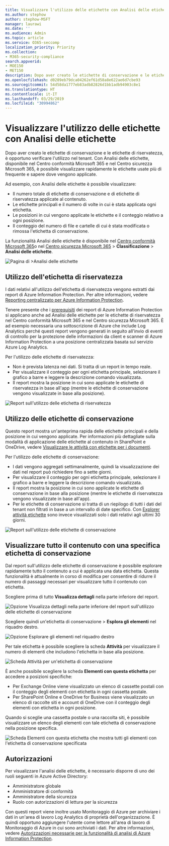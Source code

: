 ```yaml
---
title: Visualizzare l'utilizzo delle etichette con Analisi delle etichette
ms.author: stephow
author: stephow-MSFT
manager: laurawi
ms.date: ''
ms.audience: Admin
ms.topic: article
ms.service: O365-seccomp
localization_priority: Priority
ms.collection:
- M365-security-compliance
search.appverid:
- MOE150
- MET150
description: Dopo aver creato le etichette di conservazione e le etichette di riservatezza, è opportuno verificare l'utilizzo nel tenant. Con Analisi delle etichette, disponibile nel Centro conformità Microsoft 365 e nel Centro sicurezza Microsoft 365, è possibile visualizzare rapidamente le etichette usate più di frequente e sapere dove vengono applicate.
ms.openlocfilehash: d0289eb79dca04262ef61d58a8e622ae6d7cbe93
ms.sourcegitcommit: 54d58da1777eb83adb82826d1bb1adb94903c8e1
ms.translationtype: HT
ms.contentlocale: it-IT
ms.lasthandoff: 03/29/2019
ms.locfileid: "30994862"
---
```

# <a name="view-label-usage-with-label-analytics"></a>Visualizzare l'utilizzo delle etichette con Analisi delle etichette

Dopo aver creato le etichette di conservazione e le etichette di riservatezza, è opportuno verificare l'utilizzo nel tenant. Con Analisi delle etichette, disponibile nel Centro conformità Microsoft 365 e nel Centro sicurezza Microsoft 365, è possibile visualizzare rapidamente le etichette usate più di frequente e sapere dove vengono applicate.

Ad esempio, con Analisi delle etichette è possibile visualizzare:

- Il numero totale di etichette di conservazione e di etichette di riservatezza applicate al contenuto.
- Le etichette principali e il numero di volte in cui è stata applicata ogni etichetta.
- Le posizioni in cui vengono applicate le etichette e il conteggio relativo a ogni posizione.
- Il conteggio del numero di file e cartelle di cui è stata modificata o rimossa l'etichetta di conservazione.

La funzionalità Analisi delle etichette è disponibile nel [Centro conformità Microsoft 365](https://compliance.microsoft.com/labelanalytics)o nel [Centro sicurezza Microsoft 365](https://security.microsoft.com/labelanalytics) > **Classificazione** > **Analisi delle etichette**.

![Pagina di >Analisi delle etichette](media/label-analytics-page.png)

## <a name="sensitivity-label-usage"></a>Utilizzo dell'etichetta di riservatezza

I dati relativi all'utilizzo dell'etichetta di riservatezza vengono estratti dai report di Azure Information Protection. Per altre informazioni, vedere [Reporting centralizzato per Azure Information Protection](https://docs.microsoft.com/it-IT/azure/information-protection/reports-aip).

Tenere presente che i [prerequisiti](https://docs.microsoft.com/it-IT/azure/information-protection/reports-aip#prerequisites-for-azure-information-protection-analytics) dei report di Azure Information Protection si applicano anche ad Analisi delle etichette per le etichette di riservatezza nel Centro conformità Microsoft 365 e nel Centro sicurezza Microsoft 365. È ad esempio necessaria una sottoscrizione di Azure che include Log Analytics perché questi report vengono generati in seguito all'invio di eventi di controllo per la protezione delle informazioni da client e scanner di Azure Information Protection a una posizione centralizzata basata sul servizio Azure Log Analytics.

Per l'utilizzo delle etichette di riservatezza:

- Non è prevista latenza nei dati. Si tratta di un report in tempo reale.
- Per visualizzare il conteggio per ogni etichetta principale, selezionare il grafico a barre e leggere la descrizione comando visualizzata.
- Il report mostra la posizione in cui sono applicate le etichette di riservatezza in base all'app (mentre le etichette di conservazione vengono visualizzate in base alla posizione).

![Report sull'utilizzo delle etichetta di riservatezza](media/sensitivity-label-usage-report.png)

## <a name="retention-label-usage"></a>Utilizzo delle etichette di conservazione

Questo report mostra un'anteprima rapida delle etichette principali e della posizione in cui vengono applicate. Per informazioni più dettagliate sulla modalità di applicazione delle etichette al contenuto in SharePoint e OneDrive, vedere [Visualizzare le attività con etichette per i documenti](view-label-activity-for-documents.md).

Per l'utilizzo delle etichette di conservazione:

- I dati vengono aggregati settimanalmente, quindi la visualizzazione dei dati nel report può richiedere fino a sette giorni.
- Per visualizzare il conteggio per ogni etichetta principale, selezionare il grafico a barre e leggere la descrizione comando visualizzata.
- Il report mostra la posizione in cui sono applicate le etichette di conservazione in base alla posizione (mentre le etichette di riservatezza vengono visualizzate in base all'app).
- Per le etichette di conservazione si tratta di un riepilogo di tutti i dati del tenant non filtrati in base a un intervallo di date specifico. Con [Explorer attività etichette](view-label-activity-for-documents.md) sono invece visualizzati solo i dati relativi agli ultimi 30 giorni.

![Report sull'utilizzo delle etichette di conservazione](media/retention-label-usage-report.png)

## <a name="view-all-content-with-a-specific-retention-label"></a>Visualizzare tutto il contenuto con una specifica etichetta di conservazione

Dal report sull'utilizzo delle etichette di conservazione è possibile esplorare rapidamente tutto il contenuto a cui è applicata una data etichetta. Questa funzionalità è attualmente in corso di modifica per consentire di ridurre il numero di passaggi necessari per visualizzare tutto il contenuto con etichetta.

Scegliere prima di tutto **Visualizza dettagli** nella parte inferiore del report.

![Opzione Visualizza dettagli nella parte inferiore del report sull'utilizzo delle etichette di conservazione](media/retention-label-usage-view-details.png)

Scegliere quindi un'etichetta di conservazione > **Esplora gli elementi** nel riquadro destro.

![Opzione Esplorare gli elementi nel riquadro destro](media/retention-label-usage-explore-items.png)

Per tale etichetta è possibile scegliere la scheda **Attività** per visualizzare il numero di elementi che includono l'etichetta in base alla posizione.

![Scheda Attività per un'etichetta di conservazione](media/retention-label-usage-activity-tab.png)

È anche possibile scegliere la scheda **Elementi con questa etichetta** per accedere a posizioni specifiche:

- Per Exchange Online viene visualizzato un elenco di cassette postali con il conteggio degli elementi con etichetta in ogni cassetta postale.
- Per SharePoint Online e OneDrive for Business viene visualizzato un elenco di raccolte siti e account di OneDrive con il conteggio degli elementi con etichetta in ogni posizione.

Quando si sceglie una cassetta postale o una raccolta siti, è possibile visualizzare un elenco degli elementi con tale etichetta di conservazione nella posizione specifica.

![Scheda Elementi con questa etichetta che mostra tutti gli elementi con l'etichetta di conservazione specificata](media/retention-label-usage-content-explorer.png)

## <a name="permissions"></a>Autorizzazioni

Per visualizzare l'analisi delle etichette, è necessario disporre di uno dei ruoli seguenti in Azure Active Directory:

- Amministratore globale
- Amministratore di conformità
- Amministratore della sicurezza
- Ruolo con autorizzazioni di lettura per la sicurezza

Con questi report viene inoltre usato Monitoraggio di Azure per archiviare i dati in un'area di lavoro Log Analytics di proprietà dell'organizzazione. È quindi opportuno aggiungere l'utente come lettore all'area di lavoro di Monitoraggio di Azure in cui sono archiviati i dati. Per altre informazioni, vedere [Autorizzazioni necessarie per la funzionalità di analisi di Azure Information Protection](https://docs.microsoft.com/it-IT/azure/information-protection/reports-aip#permissions-required-for-azure-information-protection-analytics).

